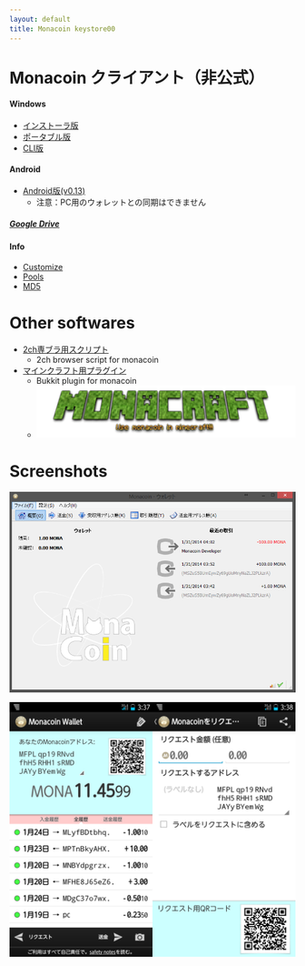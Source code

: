 ```yaml
---
layout: default
title: Monacoin keystore00
---
```

# Monacoin クライアント（非公式）

#### Windows
- [インストーラ版](https://github.com/keystore00/monacoin/releases/download/v0.8.7.0/monacoin-0.8.7.0-win32-setup.exe "download")
- [ポータブル版](https://github.com/keystore00/monacoin/releases/download/v0.8.7.0/monacoin-qt-v0.8.7.0.zip "download")
- [CLI版](https://github.com/keystore00/monacoin/releases/download/v0.8.7.0/monacoind.exe "download")

#### Android
- [Android版(v0.13)](https://github.com/keystore00/monacoin-wallet-new/releases/download/v0.13/wallet-0.13.apk "download")
    - 注意：PC用のウォレットとの同期はできません

##### [Google Drive](https://drive.google.com/folderview?id=0B4M6hqvhxB30azBmSXFIOXhuSVE&usp=sharing)

#### Info
- [Customize](./custom.html "Customize")
- [Pools](./pools.html "Pools")
- [MD5](./md5.txt "MD5 HASH")

# Other softwares
- [2ch専ブラ用スクリプト](https://github.com/keystore00/monaext "Go")
    - 2ch browser script for monacoin
- [マインクラフト用プラグイン](https://github.com/keystore00/Monacoinish/releases/download/v1.1/Monacoinish-1.1.jar "Download")
    - Bukkit plugin for monacoin
    - [![Monacraft logo](images/monacoinish.png "Monacraft logo")](http://monacoin.sv73.net/monacraft.php "Monacraft")

# Screenshots
![Windows screenshot](images/screenshot_windows.png "Windows screenshot")


![Android screenshot](images/screenshot_android.png "Android screenshot")
